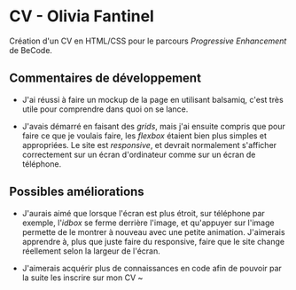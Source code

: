 # CV - Olivia Fantinel

Création d'un CV en HTML/CSS pour le parcours *Progressive Enhancement* de BeCode.

## Commentaires de développement

* J'ai réussi à faire un mockup de la page en utilisant balsamiq, c'est très utile pour comprendre dans quoi on se lance.

* J'avais démarré en faisant des *grids*, mais j'ai ensuite compris que pour faire ce que je voulais faire, les *flexbox* étaient bien plus simples et appropriées. Le site est *responsive*, et devrait normalement s'afficher correctement sur un écran d'ordinateur comme sur un écran de téléphone.

## Possibles améliorations

* J'aurais aimé que lorsque l'écran est plus étroit, sur téléphone par exemple, l'*idbox* se ferme derrière l'image, et qu'appuyer sur l'image permette de le montrer à nouveau avec une petite animation. J'aimerais apprendre à, plus que juste faire du responsive, faire que le site change réellement selon la largeur de l'écran.

* J'aimerais acquérir plus de connaissances en code afin de pouvoir par la suite les inscrire sur mon CV ~